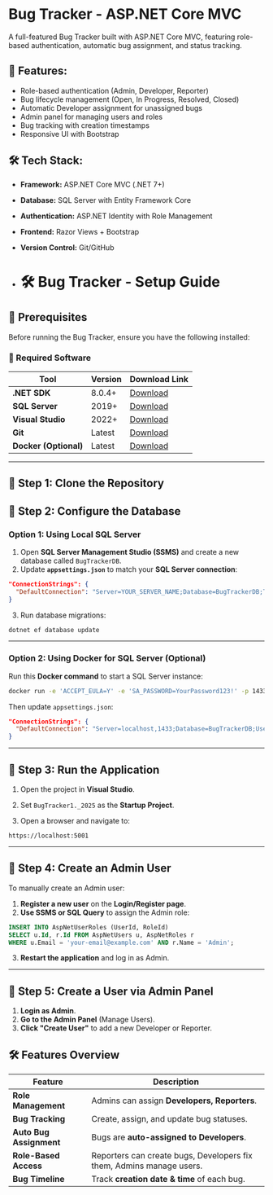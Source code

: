# Bug Tracker - ASP.NET Core MVC

A full-featured Bug Tracker built with ASP.NET Core MVC, featuring role-based authentication, automatic bug assignment, and status tracking.

## 🚀 Features:
- Role-based authentication (Admin, Developer, Reporter)
- Bug lifecycle management (Open, In Progress, Resolved, Closed)
- Automatic Developer assignment for unassigned bugs
- Admin panel for managing users and roles
- Bug tracking with creation timestamps
- Responsive UI with Bootstrap

## 🛠️ Tech Stack:
- **Framework:** ASP.NET Core MVC (.NET 7+)
- **Database:** SQL Server with Entity Framework Core
- **Authentication:** ASP.NET Identity with Role Management
- **Frontend:** Razor Views + Bootstrap
- **Version Control:** Git/GitHub

- # 🛠️ Bug Tracker - Setup Guide

## 🚀 Prerequisites
Before running the Bug Tracker, ensure you have the following installed:

### 🔹 Required Software
| Tool                  | Version  | Download Link |
|-----------------------|---------|--------------|
| **.NET SDK**         | 8.0.4+  | [Download](https://dotnet.microsoft.com/en-us/download/dotnet/8.0) |
| **SQL Server**       | 2019+   | [Download](https://www.microsoft.com/en-us/sql-server/sql-server-downloads) |
| **Visual Studio**    | 2022+   | [Download](https://visualstudio.microsoft.com/downloads/) |
| **Git**              | Latest  | [Download](https://git-scm.com/) |
| **Docker (Optional)** | Latest  | [Download](https://www.docker.com/get-started/) |

---
## 🔹 Step 1: Clone the Repository
## 🔹 Step 2: Configure the Database

### **Option 1: Using Local SQL Server**
1. Open **SQL Server Management Studio (SSMS)** and create a new database called `BugTrackerDB`.
2. Update **`appsettings.json`** to match your **SQL Server connection**:

```json
"ConnectionStrings": {
  "DefaultConnection": "Server=YOUR_SERVER_NAME;Database=BugTrackerDB;Trusted_Connection=True;MultipleActiveResultSets=true"
}
```

3. Run database migrations:

```sh
dotnet ef database update
```

---

### **Option 2: Using Docker for SQL Server (Optional)**
Run this **Docker command** to start a SQL Server instance:

```sh
docker run -e 'ACCEPT_EULA=Y' -e 'SA_PASSWORD=YourPassword123!' -p 1433:1433 -d mcr.microsoft.com/mssql/server:2019-latest
```

Then update `appsettings.json`:

```json
"ConnectionStrings": {
  "DefaultConnection": "Server=localhost,1433;Database=BugTrackerDB;User Id=sa;Password=YourPassword123!;MultipleActiveResultSets=true"
}
```

---

## 🔹 Step 3: Run the Application
1. Open the project in **Visual Studio**.
2. Set `BugTracker1._2025` as the **Startup Project**.

4. Open a browser and navigate to:

```
https://localhost:5001
```

---

## 🔹 Step 4: Create an Admin User
To manually create an Admin user:
1. **Register a new user** on the **Login/Register page**.
2. **Use SSMS or SQL Query** to assign the Admin role:

```sql
INSERT INTO AspNetUserRoles (UserId, RoleId)
SELECT u.Id, r.Id FROM AspNetUsers u, AspNetRoles r
WHERE u.Email = 'your-email@example.com' AND r.Name = 'Admin';
```

3. **Restart the application** and log in as Admin.

---

## 🔹 Step 5: Create a User via Admin Panel
1. **Login as Admin**.
2. **Go to the Admin Panel** (Manage Users).
3. **Click "Create User"** to add a new Developer or Reporter.

## 🛠️ Features Overview
| Feature                | Description |
|------------------------|------------|
| **Role Management**   | Admins can assign **Developers, Reporters**. |
| **Bug Tracking**      | Create, assign, and update bug statuses. |
| **Auto Bug Assignment** | Bugs are **auto-assigned to Developers**. |
| **Role-Based Access**  | Reporters can create bugs, Developers fix them, Admins manage users. |
| **Bug Timeline**      | Track **creation date & time** of each bug. |
